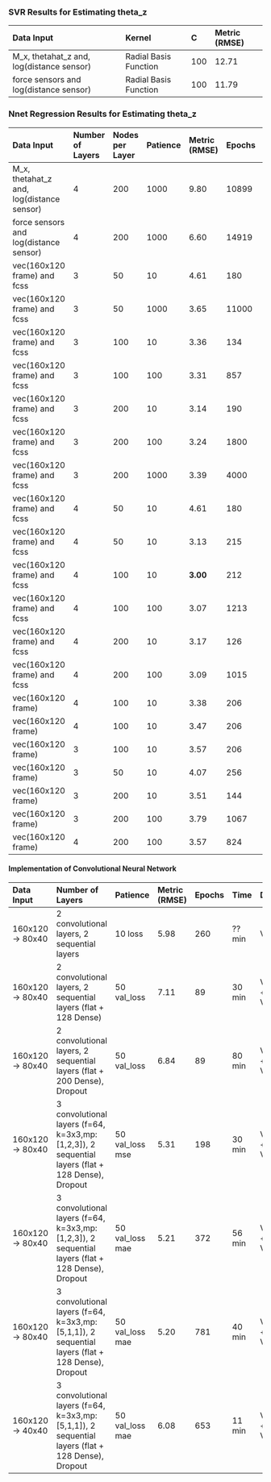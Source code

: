 ### SVR Results for Estimating theta_z

|Data Input| Kernel | C |Metric (RMSE) |
|:-|:-|:-|:-|
|M_x, thetahat_z and, log(distance sensor)| Radial Basis Function|100|12.71|
|force sensors and log(distance sensor)| Radial Basis Function|100|11.79|

### Nnet Regression Results for Estimating theta_z

|Data Input| Number of Layers |Nodes per Layer |Patience |Metric (RMSE) | Epochs |Time | Data|
|:-|:-|:-|:-|:-|:-|:-|:-|
|M_x, thetahat_z and, log(distance sensor) |4|200|1000|9.80|10899|40min|V4/test24|
|force sensors and log(distance sensor) |4|200|1000|6.60|14919|1hr|V4/test24|
|vec(160x120 frame) and fcss |3|50|10|4.61|180|3min|V4/test24|
|vec(160x120 frame) and fcss |3|50|1000|3.65|11000|6hr|V4/test24|
|vec(160x120 frame) and fcss |3|100|10|3.36|134|8min|V4/test24|
|vec(160x120 frame) and fcss |3|100|100|3.31|857|30min|V4/test24|
|vec(160x120 frame) and fcss |3|200|10|3.14|190|20min|V4/test24|
|vec(160x120 frame) and fcss |3|200|100|3.24|1800|2hr|V4/test24|
|vec(160x120 frame) and fcss |3|200|1000|3.39|4000|4hr|V4/test24|
|vec(160x120 frame) and fcss |4|50|10|4.61|180|3min|V4/test24|
|vec(160x120 frame) and fcss |4|50|10|3.13|215|10min|V4/test24|
|vec(160x120 frame) and fcss |4|100|10|**3.00**|212|10min|V4/test24|
|vec(160x120 frame) and fcss |4|100|100|3.07|1213|40min |V4/test24|
|vec(160x120 frame) and fcss |4|200|10|3.17|126|20min|V4/test24|
|vec(160x120 frame) and fcss |4|200|100|3.09|1015|1hr|V4/test24|
|vec(160x120 frame)|4|100|10|3.38|206|10min|V4/test24|
|vec(160x120 frame)|4|100|10|3.47|206|10min|V5/test24|
|vec(160x120 frame)|3|100|10|3.57|206|6min|V5/test24|
|vec(160x120 frame)|3|50|10|4.07|256|5min|V5/test24|
|vec(160x120 frame)|3|200|10|3.51|144|6min|V5/test24|
|vec(160x120 frame)|3|200|100|3.79|1067|54min|V5/test24|
|vec(160x120 frame)|4|200|100|3.57|824|40min|V5/test24|

#### Implementation of Convolutional Neural Network
|Data Input| Number of Layers |Patience |Metric (RMSE) | Epochs |Time | Data|
|:-|:-|:-|:-|:-|:-|:-|
|160x120 -> 80x40| 2 convolutional layers, 2 sequential layers| 10 loss| 5.98 | 260| ?? min | V5/test24|
|160x120 -> 80x40| 2 convolutional layers, 2 sequential layers (flat + 128 Dense)| 50 val_loss | 7.11| 89| 30 min | V5/test24 + V5/test25|
|160x120 -> 80x40| 2 convolutional layers, 2 sequential layers (flat + 200 Dense), Dropout| 50 val_loss | 6.84| 89| 80 min | V5/test24 + V5/test25|
|160x120 -> 80x40| 3 convolutional layers (f=64, k=3x3,mp:[1,2,3]), 2 sequential layers (flat + 128 Dense), Dropout| 50 val_loss mse | 5.31| 198| 30 min | V5/test24 + V5/test25|
|160x120 -> 80x40| 3 convolutional layers (f=64, k=3x3,mp:[1,2,3]), 2 sequential layers (flat + 128 Dense), Dropout| 50 val_loss mae | 5.21| 372| 56 min | V5/test24 + V5/test25|
|160x120 -> 80x40| 3 convolutional layers (f=64, k=3x3,mp:[5,1,1]), 2 sequential layers (flat + 128 Dense), Dropout| 50 val_loss mae | 5.20| 781| 40 min | V5/test24 + V5/test25|
|160x120 -> 40x40| 3 convolutional layers (f=64, k=3x3,mp:[5,1,1]), 2 sequential layers (flat + 128 Dense), Dropout| 50 val_loss mae | 6.08| 653 | 11 min | V5/test24 + V5/test25|
